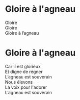 # Gloire à l'agneau  

Gloire  
Gloire  
Gloire à l’agneau  

# Gloire à l'agneau  

Car il est glorieux  
Et digne de régner  
L’agneau est souverain  
Nous élevons   
La voix pour l'adorer   
L’agneau est souverain    
